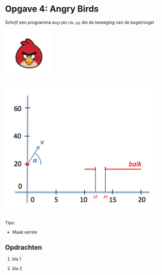 # Opgave 4: Angry Birds

Schrijf een programma `AngryBirds.py` die de beweging van de kogel/vogel
 
![](AngryBirdLogo.png)

![](AngryBirdOverview.png)


Tips:

- Maak eerste


## Opdrachten

1. bla 1

2. bla 2

